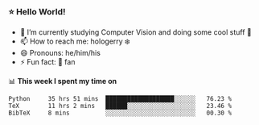 ### ⭐️ Hello World!

<!--
**hologerry/hologerry** is a ✨ _special_ ✨ repository because its `README.md` (this file) appears on your GitHub profile.

Here are some ideas to get you started:

- 🔭 I’m currently working and studying on Computer Vision
- 🌱 I’m currently learning at Peking University
- 💬 Ask me about 
- 📫 How to reach me: E-mail
- 😄 Pronouns: he/his
- ⚡ Fun fact: Music is the Power
-->


- 🔭 I’m currently studying Computer Vision and doing some cool stuff 🤖
- 📫 How to reach me: hologerry :snowflake:
- 😄 Pronouns: he/him/his
- ⚡ Fun fact: 🍎 fan


📊 **This week I spent my time on**

<!--START_SECTION:waka-->
```text
Python     35 hrs 51 mins  ███████████████████░░░░░░   76.23 % 
TeX        11 hrs 2 mins   ██████░░░░░░░░░░░░░░░░░░░   23.46 % 
BibTeX     8 mins          ░░░░░░░░░░░░░░░░░░░░░░░░░   00.30 % 
```
<!--END_SECTION:waka-->
